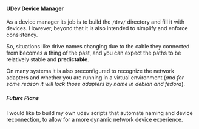
#### UDev Device Manager

As a device manager its job is to build the `/dev/` directory and fill it with devices.  However, beyond that it is also intended to simplify and enforce consistency.

So, situations like drive names changing due to the cable they connected from becomes a thing of the past, and you can expect the paths to be relatively stable and **predictable**.

On many systems it is also preconfigured to recognize the network adapters and whether you are running in a virtual environment (_and for some reason it will lock those adapters by name in debian and fedora_).


##### Future Plans

I would like to build my own udev scripts that automate naming and device reconnection, to allow for a more dynamic network device experience.
